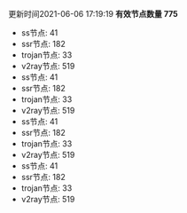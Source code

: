 更新时间2021-06-06 17:19:19
**有效节点数量 775**
- ss节点: 41
- ssr节点: 182
- trojan节点: 33
- v2ray节点: 519
- ss节点: 41
- ssr节点: 182
- trojan节点: 33
- v2ray节点: 519
- ss节点: 41
- ssr节点: 182
- trojan节点: 33
- v2ray节点: 519
- ss节点: 41
- ssr节点: 182
- trojan节点: 33
- v2ray节点: 519
